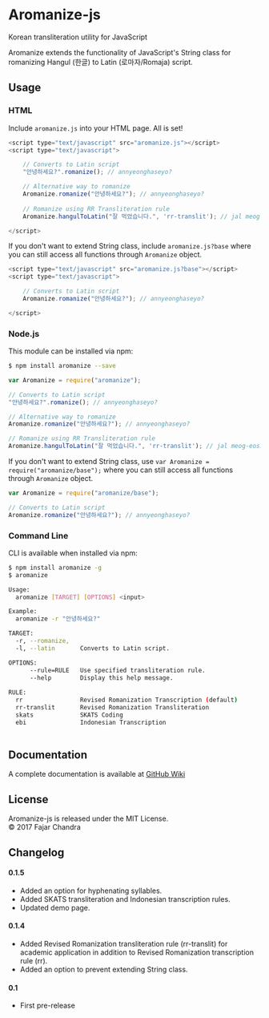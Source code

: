 # Aromanize-js

Korean transliteration utility for JavaScript

Aromanize extends the functionality of JavaScript's String class for romanizing Hangul (한글) to Latin (로마자/Romaja) script.

## Usage

### HTML

Include `aromanize.js` into your HTML page. All is set!

```js
<script type="text/javascript" src="aromanize.js"></script>
<script type="text/javascript">

	// Converts to Latin script
	"안녕하세요?".romanize(); // annyeonghaseyo?

	// Alternative way to romanize
	Aromanize.romanize("안녕하세요?"); // annyeonghaseyo?
	
	// Romanize using RR Transliteration rule
	Aromanize.hangulToLatin("잘 먹었습니다.", 'rr-translit'); // jal meog-eoss-seubnida.

</script>
```

If you don't want to extend String class, include `aromanize.js?base` where you can still access all functions through `Aromanize` object.

```js
<script type="text/javascript" src="aromanize.js?base"></script>
<script type="text/javascript">

	// Converts to Latin script
	Aromanize.romanize("안녕하세요?"); // annyeonghaseyo?

</script>
```

### Node.js

This module can be installed via npm:

```sh
$ npm install aromanize --save
```

```js
var Aromanize = require("aromanize");

// Converts to Latin script
"안녕하세요?".romanize(); // annyeonghaseyo?

// Alternative way to romanize
Aromanize.romanize("안녕하세요?"); // annyeonghaseyo?

// Romanize using RR Transliteration rule
Aromanize.hangulToLatin("잘 먹었습니다.", 'rr-translit'); // jal meog-eoss-seubnida.
```

If you don't want to extend String class, use `var Aromanize = require("aromanize/base");` where you can still access all functions through `Aromanize` object.

```js
var Aromanize = require("aromanize/base");

// Converts to Latin script
Aromanize.romanize("안녕하세요?"); // annyeonghaseyo?
```

### Command Line

CLI is available when installed via npm:

```sh
$ npm install aromanize -g
$ aromanize

Usage:
  aromanize [TARGET] [OPTIONS] <input>

Example:
  aromanize -r "안녕하세요?"

TARGET:
  -r, --romanize,   
  -l, --latin       Converts to Latin script.

OPTIONS:
      --rule=RULE   Use specified transliteration rule.
      --help        Display this help message.
      
RULE:
  rr                Revised Romanization Transcription (default)
  rr-translit       Revised Romanization Transliteration
  skats             SKATS Coding
  ebi               Indonesian Transcription
		
```

## Documentation

A complete documentation is available at [GitHub Wiki](https://github.com/fujaru/aromanize-js/wiki)

## License

Aromanize-js is released under the MIT License.<br />
&copy; 2017 Fajar Chandra

## Changelog

#### 0.1.5

* Added an option for hyphenating syllables.
* Added SKATS transliteration and Indonesian transcription rules.
* Updated demo page.

#### 0.1.4

* Added Revised Romanization transliteration rule (rr-translit) for academic application in addition to Revised Romanization transcription rule (rr).
* Added an option to prevent extending String class.

#### 0.1

* First pre-release
